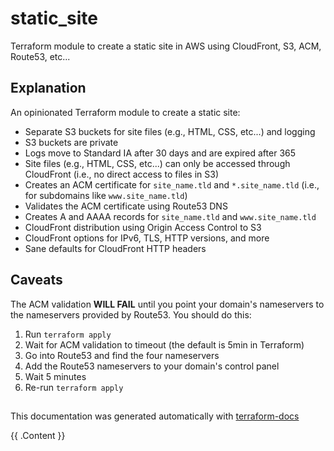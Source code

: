 # static_site

Terraform module to create a static site in AWS using CloudFront, S3, ACM, Route53, etc...

## Explanation

An opinionated Terraform module to create a static site:

* Separate S3 buckets for site files (e.g., HTML, CSS, etc...) and logging
* S3 buckets are private
* Logs move to Standard IA after 30 days and are expired after 365
* Site files (e.g., HTML, CSS, etc...) can only be accessed through CloudFront (i.e., no direct access to files in S3)
* Creates an ACM certificate for `site_name.tld` and `*.site_name.tld` (i.e., for subdomains like `www.site_name.tld`)
* Validates the ACM certificate using Route53 DNS
* Creates A and AAAA records for `site_name.tld` and `www.site_name.tld`
* CloudFront distribution using Origin Access Control to S3
* CloudFront options for IPv6, TLS, HTTP versions, and more
* Sane defaults for CloudFront HTTP headers

## Caveats

The ACM validation **WILL FAIL** until you point your domain's nameservers to the nameservers provided by Route53. You should do this:

1. Run `terraform apply`
1. Wait for ACM validation to timeout (the default is 5min in Terraform)
1. Go into Route53 and find the four nameservers
1. Add the Route53 nameservers to your domain's control panel
1. Wait 5 minutes
1. Re-run `terraform apply`

## 

This documentation was generated automatically with [terraform-docs](https://github.com/terraform-docs/gh-actions)

<!-- BEGIN_TF_DOCS -->
{{ .Content }}
<!-- END_TF_DOCS -->
